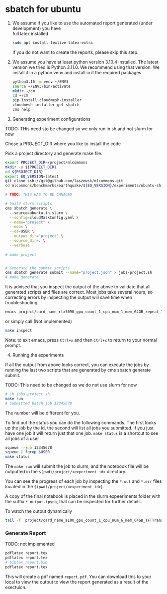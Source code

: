 # sbatch for ubuntu


1. We assume if you like to use the automated report generated (under development) you have  
   full latex installed

   ```bash
   sudo apt install texlive-latex-extra
   ```

   If you do not want to create the reports, please skip this step.

2. We assume you have at least python version 3.10.4 installed. The
   latest version we tried is Python 3.11.0. We recommend using that
   version. We install it in a python venv and install in it the required
   packages
  
   ```bash
   python3.10 -m venv ~/ENV3
   source ~/ENV3/bin/activate
   mkdir ~/cm
   cd ~/cm
   pip install cloudmesh-installer
   cloudmesh-installer get sbatch
   cms help
   ```

3. Generating experiment configurations

TODO: THis need sto be changed so we only run in sh and not slurm for now

Chose a PROJECT_DIR where you like to install the code

Pick a project directory and generate make file.

```bash
export PROJECT_DIR=/project/mlcommons
mkdir -p ${PROJECT_DIR}
cd ${PROJECT_DIR}
export EQ_VERSION=latest
git clone ssh://git@github.com/laszewsk/mlcommons.git
cd mlcommons/benchmarks/earthquake/${EQ_VERSION}/experiments/ubuntu-sh

# TODO: THIS HAS TO BE CHNAGED

# build slurm scripts
cms sbatch generate \ 
  --source=ubuntu.in.slurm \
  --config=cloudMaskConfig.yaml \
  --name="project" \
  --noos \
  --os=USER \
  --output_dir="project" \
  --source_dir=. \
  --verbose
 
# make project


# Generate the submit scripts
cms sbatch generate submit --name="project.json" > jobs-project.sh
# make generate
```

It is advised that you inspect the output of the above to validate
that all generated scripts and files are correct.  Most jobs take
several hours, so correcting errors by inspecting the output will save
time when troubleshooting.

```bash
emacs project/card_name_rtx3090_gpu_count_1_cpu_num_1_mem_64GB_repeat_1_epoch_10/ubuntu.slurm
```

or simply call (Not implemented)

```bash
make inspect
```

Note: to exit emacs, press `Ctrl+x` and then `Ctrl+c` to return to your normal prompt.

4. Running the experiments

If all the output from above looks correct, you can execute the jobs
by running the last two scripts that are generated by cms sbatch
generate submit.


TODO: This need to be changed as we do not use slurm for now



```bash
# sh jobs-project.sh
make run
# Submitted batch job 12345678
```

The number will be different for you.

To find out the status you can
do the following commands. The first looks up the job by the id, the second will list all jobs you submitted. if you just have one job it will return just that one job. `make status` is a shortcut to see all jobs of a user

```bash
squeue --job 12345678
squeue | fgrep $USER
make status
```


The `make run` will submit the job to slurm, and the
notebook file will be outputted in the
`$(pwd)/project/<experiment_id>` directory.

You can see the progress of each job by inspecting the `*.out` and
`*.err` files located in the `$(pwd)/project/<experiment_id>`).

A copy of the final notebook is placed in the slurm expeeriments
folder with the suffix `*_output.ipynb`, that can be inspected for
further details.

To watch the output dynamically

```bash
tail -f  project/card_name_a100_gpu_count_1_cpu_num_6_mem_64GB_TFTTransformerepochs_2/*12345678.out
```



### Generate Report

TODO: not implemented

```bash
pdflatex report.tex
pdflatex report.tex
# bibtex report.bib
pdflatex report.tex
```

This will create a pdf named `report.pdf`.  You can download this to
your local to view the output to view the report generated as a result
of the exectuion.
